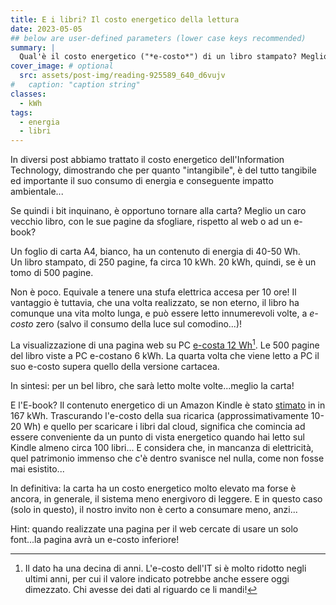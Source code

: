 ```yaml
---
title: E i libri? Il costo energetico della lettura
date: 2023-05-05
## below are user-defined parameters (lower case keys recommended)
summary: |
  Qual'è il costo energetico ("*e-costo*") di un libro stampato? Meglio leggero in versione digitale? Perché anche la cultura, l'elemento più immateriale che esiste, ha un impatto ambientale...e non trascurabile!
cover_image: # optional
  src: assets/post-img/reading-925589_640_d6vujv
#   caption: "caption string"
classes:
  - kWh
tags:
  - energia
  - libri
---
```


In diversi post abbiamo trattato il costo energetico dell'Information Technology, dimostrando che per quanto "intangibile", è del tutto tangibile ed importante il suo consumo di energia e conseguente impatto ambientale...

Se quindi i bit inquinano, è opportuno tornare alla carta? Meglio un caro vecchio libro, con le sue pagine da sfogliare, rispetto al web o ad un e-book?

Un foglio di carta A4, bianco, ha un contenuto di energia di 40-50 Wh.  
Un libro stampato, di 250 pagine, fa circa 10 kWh. 20 kWh, quindi, se è un tomo di 500 pagine.

Non è poco. Equivale a tenere una stufa elettrica accesa per 10 ore! Il vantaggio è tuttavia, che una volta realizzato, se non eterno, il libro ha comunque una vita molto lunga, e può essere letto innumerevoli volte,
a *e-costo* zero (salvo il consumo della luce sul comodino...)!

La visualizzazione di una pagina web su PC [e-costa 12 Wh](https://transitionnetwork.org/news/how-much-energy-do-we-use-on-the-web/)[^1].
Le 500 pagine del libro viste a PC e-costano 6 kWh. La quarta volta che viene letto a PC il suo e-costo supera quello della versione cartacea.

In sintesi: per un bel libro, che sarà letto molte volte...meglio la carta!

E l'E-book? Il contenuto energetico di un Amazon Kindle è stato [stimato](https://www.designlife-cycle.com/kindle) in in 167 kWh. Trascurando l'e-costo della sua ricarica (approssimativamente 10-20 Wh) e quello per
scaricare i libri dal cloud, significa che comincia ad essere conveniente da un punto di vista energetico quando hai letto sul Kindle almeno circa 100 libri... E considera che, in mancanza di elettricità,
quel patrimonio immenso che c'è dentro svanisce nel nulla, come non fosse mai esistito...

In definitiva: la carta ha un costo energetico molto elevato ma forse è ancora, in generale, il sistema meno energivoro di leggere. E in questo caso (solo in questo), il nostro invito non è certo a consumare meno,
anzi...

Hint: quando realizzate una pagina per il web cercate di usare un solo font...la pagina avrà un e-costo inferiore!

[^1]: Il dato ha una decina di anni. L'e-costo dell'IT si è molto
    ridotto negli ultimi anni, per cui il valore indicato potrebbe anche
    essere oggi dimezzato. Chi avesse dei dati al riguardo ce li mandi!

<!--
  created 2023-05-05 00:08:41.156428 +0200 CEST m=+0.035128042
-->